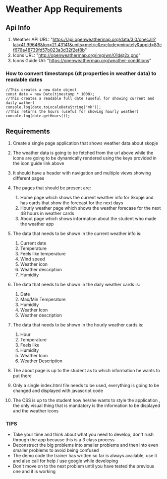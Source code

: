 # Weather App Requirements

## Api Info

1. Weather API URL: "https://api.openweathermap.org/data/3.0/onecall?lat=41.99646&lon=21.43141&units=metric&exclude=minutely&appid=83cf676a48739fd57b023a3d32f2ef8b"
2. Icons URL: "http://openweathermap.org/img/wn/01d@2x.png"
3. Icons Guide Url: "https://openweathermap.org/weather-conditions"

### How to convert timestamps (dt properties in weather data) to readable dates

```
//This creates a new date object
const date = new Date(timestamp * 1000);
//This creates a readable full date (useful for showing current and daily wather)
console.log(date.toLocaleDateString("mk"));
//This returns the hours (useful for showing hourly weather)
console.log(date.getHours());
```

## Requirements

1. Create a single page application that shows weather data about skopje
2. The weather data is going to be fetched from the url above while the icons are going to be dynamically rendered using the keys provided in the icon guide link above
3. It should have a header with navigation and multiple views showing different pages
4. The pages that should be present are:

   1. Home page which shows the current weather info for Skopje and has cards that show the forecast for the next days
   2. Hourly weather page which shows the weather forecase for the next 48 hours in weather cards
   3. About page which shows information about the student who made the weather app

5. The data that needs to be shown in the current weather info is:

   1. Current date
   2. Temperature
   3. Feels like temperature
   4. Wind speed
   5. Weather icon
   6. Weather description
   7. Humidity

6. The data that needs to be shown in the daily weather cards is:

   1. Date
   2. Max/Min Temperature
   3. Humidity
   4. Weather Icon
   5. Weather description

7. The data that needs to be shown in the hourly weather cards is:

   1. Hour
   2. Temperature
   3. Feels like
   4. Humidity
   5. Weather Icon
   6. Weather Description

8. The about page is up to the student as to which information he wants to put there
9. Only a single index.html file needs to be used, everything is going to be changed and displayed with javascript code
10. The CSS is up to the student how he/she wants to style the application , the only visual thing that is mandatory is the information to be displayed and the weather icons

### TIPS

- Take your time and think about what you need to develop, don't rush through the app because this is a 3 class process
- Deconstruct the big problems into smaller problems and then into even smaller problems to avoid being confused
- The demo code the trainer has written so far is always available, use it and also call for help / use google while developing
- Don't move on to the next problem until you have tested the previous one and it is working
